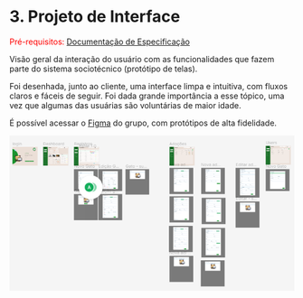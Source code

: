 
# 3. Projeto de Interface

<span style="color:red">Pré-requisitos: <a href="2-Especificação do Projeto.md"> Documentação de Especificação</a></span>

Visão geral da interação do usuário com as funcionalidades que fazem parte do sistema sociotécnico (protótipo de telas).

Foi desenhada, junto ao cliente, uma interface limpa e intuitiva, com fluxos claros e fáceis de seguir. Foi dada grande importância a esse tópico, uma vez que algumas das usuárias são voluntárias de maior idade.

É possível acessar o [Figma](https://www.figma.com/file/JO06ha6KlqmFz37se0fZMX/SOS-CRM?type=design&node-id=127-2135&mode=design) do grupo, com protótipos de alta fidelidade.


![img](https://github.com/ICEI-PUC-Minas-PMV-ADS/CatConnect/blob/develop/docs/img/telas.png?raw=true)
